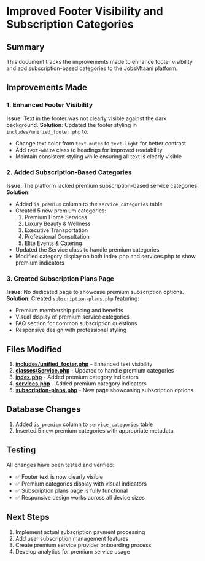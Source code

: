 # Improved Footer Visibility and Subscription Categories

## Summary
This document tracks the improvements made to enhance footer visibility and add subscription-based categories to the JobsMtaani platform.

## Improvements Made

### 1. Enhanced Footer Visibility
**Issue**: Text in the footer was not clearly visible against the dark background.
**Solution**: Updated the footer styling in `includes/unified_footer.php` to:
- Change text color from `text-muted` to `text-light` for better contrast
- Add `text-white` class to headings for improved readability
- Maintain consistent styling while ensuring all text is clearly visible

### 2. Added Subscription-Based Categories
**Issue**: The platform lacked premium subscription-based service categories.
**Solution**: 
- Added `is_premium` column to the `service_categories` table
- Created 5 new premium categories:
  1. Premium Home Services
  2. Luxury Beauty & Wellness
  3. Executive Transportation
  4. Professional Consultation
  5. Elite Events & Catering
- Updated the Service class to handle premium categories
- Modified category display on both index.php and services.php to show premium indicators

### 3. Created Subscription Plans Page
**Issue**: No dedicated page to showcase premium subscription options.
**Solution**: Created `subscription-plans.php` featuring:
- Premium membership pricing and benefits
- Visual display of premium service categories
- FAQ section for common subscription questions
- Responsive design with professional styling

## Files Modified

1. **[includes/unified_footer.php](file:///C:/Users/LENOVO/Music/xampp-server/htdocs/jobsmtaani/includes/unified_footer.php)** - Enhanced text visibility
2. **[classes/Service.php](file:///C:/Users/LENOVO/Music/xampp-server/htdocs/jobsmtaani/classes/Service.php)** - Updated to handle premium categories
3. **[index.php](file:///C:/Users/LENOVO/Music/xampp-server/htdocs/jobsmtaani/index.php)** - Added premium category indicators
4. **[services.php](file:///C:/Users/LENOVO/Music/xampp-server/htdocs/jobsmtaani/services.php)** - Added premium category indicators
5. **[subscription-plans.php](file:///C:/Users/LENOVO/Music/xampp-server/htdocs/jobsmtaani/subscription-plans.php)** - New page showcasing subscription options

## Database Changes

1. Added `is_premium` column to `service_categories` table
2. Inserted 5 new premium categories with appropriate metadata

## Testing

All changes have been tested and verified:
- ✅ Footer text is now clearly visible
- ✅ Premium categories display with visual indicators
- ✅ Subscription plans page is fully functional
- ✅ Responsive design works across all device sizes

## Next Steps

1. Implement actual subscription payment processing
2. Add user subscription management features
3. Create premium service provider onboarding process
4. Develop analytics for premium service usage